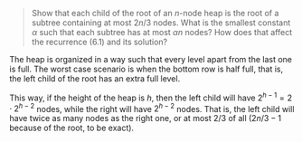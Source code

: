 > Show that each child of the root of an $n$-node heap is the root of a
> subtree containing at most $2n/3$ nodes. What is the smallest constant
> $\alpha$ such that each subtree has at most $\alpha n$ nodes? How does that
> affect the recurrence (6.1) and its solution?

The heap is organized in a way such that every level apart from the last one is
full. The worst case scenario is when the bottom row is half full, that is, the
left child of the root has an extra full level.

This way, if the height of the heap is $h$, then the left child will have
$2^{h-1} = 2 \cdot 2^{h-2}$ nodes, while the right will have $2^{h-2}$ nodes.
That is, the left child will have twice as many nodes as the right one, or at
most $2/3$ of all ($2n/3 - 1$ because of the root, to be exact).
